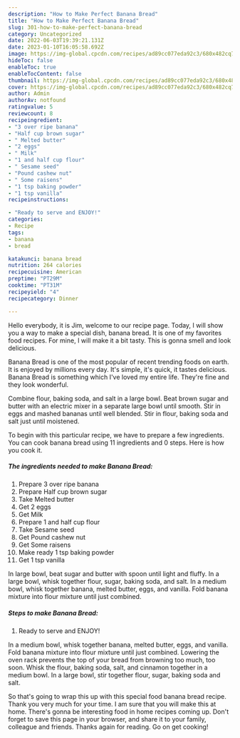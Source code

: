 ```yaml
---
description: "How to Make Perfect Banana Bread"
title: "How to Make Perfect Banana Bread"
slug: 301-how-to-make-perfect-banana-bread
category: Uncategorized
date: 2022-06-03T19:39:21.131Z
date: 2023-01-10T16:05:58.692Z
image: https://img-global.cpcdn.com/recipes/ad89cc077eda92c3/680x482cq70/banana-bread-recipe-main-photo.jpg
hideToc: false
enableToc: true
enableTocContent: false
thumbnail: https://img-global.cpcdn.com/recipes/ad89cc077eda92c3/680x482cq70/banana-bread-recipe-main-photo.jpg
cover: https://img-global.cpcdn.com/recipes/ad89cc077eda92c3/680x482cq70/banana-bread-recipe-main-photo.jpg
author: Admin
authorAv: notfound
ratingvalue: 5
reviewcount: 8
recipeingredient:
- "3 over ripe banana"
- "Half cup brown sugar"
- " Melted butter"
- "2 eggs"
- " Milk"
- "1 and half cup flour"
- " Sesame seed"
- "Pound cashew nut"
- " Some raisens"
- "1 tsp baking powder"
- "1 tsp vanilla"
recipeinstructions:

- "Ready to serve and ENJOY!"
categories:
- Recipe
tags:
- banana
- bread

katakunci: banana bread 
nutrition: 264 calories
recipecuisine: American
preptime: "PT29M"
cooktime: "PT31M"
recipeyield: "4"
recipecategory: Dinner

---
```



Hello everybody, it is Jim, welcome to our recipe page. Today, I will show you a way to make a special dish, banana bread. It is one of my favorites food recipes. For mine, I will make it a bit tasty. This is gonna smell and look delicious.

Banana Bread is one of the most popular of recent trending foods on earth. It is enjoyed by millions every day. It's simple, it's quick, it tastes delicious. Banana Bread is something which I've loved my entire life. They're fine and they look wonderful.

Combine flour, baking soda, and salt in a large bowl. Beat brown sugar and butter with an electric mixer in a separate large bowl until smooth. Stir in eggs and mashed bananas until well blended. Stir in flour, baking soda and salt just until moistened.


To begin with this particular recipe, we have to prepare a few ingredients. You can cook banana bread using 11 ingredients and 0 steps. Here is how you cook it.

<!--inarticleads1-->

##### The ingredients needed to make Banana Bread:

1. Prepare 3 over ripe banana
1. Prepare Half cup brown sugar
1. Take  Melted butter
1. Get 2 eggs
1. Get  Milk
1. Prepare 1 and half cup flour
1. Take  Sesame seed
1. Get Pound cashew nut
1. Get  Some raisens
1. Make ready 1 tsp baking powder
1. Get 1 tsp vanilla


In large bowl, beat sugar and butter with spoon until light and fluffy. In a large bowl, whisk together flour, sugar, baking soda, and salt. In a medium bowl, whisk together banana, melted butter, eggs, and vanilla. Fold banana mixture into flour mixture until just combined. 

<!--inarticleads2-->

##### Steps to make Banana Bread:


1. Ready to serve and ENJOY!

In a medium bowl, whisk together banana, melted butter, eggs, and vanilla. Fold banana mixture into flour mixture until just combined. Lowering the oven rack prevents the top of your bread from browning too much, too soon. Whisk the flour, baking soda, salt, and cinnamon together in a medium bowl. In a large bowl, stir together flour, sugar, baking soda and salt. 

So that's going to wrap this up with this special food banana bread recipe. Thank you very much for your time. I am sure that you will make this at home. There's gonna be interesting food in home recipes coming up. Don't forget to save this page in your browser, and share it to your family, colleague and friends. Thanks again for reading. Go on get cooking!
